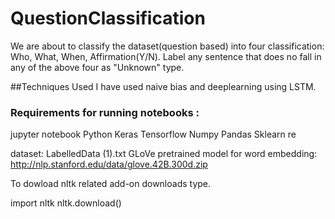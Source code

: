# QuestionClassification
We are about to classify the dataset(question based) into four classification: Who, What, When, Affirmation(Y/N). Label any sentence that does no fall in any of the above four as "Unknown" type.

##Techniques Used
I have used naive bias and deeplearning using LSTM.

### Requirements for running notebooks :
jupyter notebook
Python
Keras
Tensorflow
Numpy
Pandas
Sklearn
re

dataset: LabelledData (1).txt
GLoVe pretrained model for word embedding: http://nlp.stanford.edu/data/glove.42B.300d.zip

To dowload nltk related add-on downloads type.

import nltk
nltk.download()
